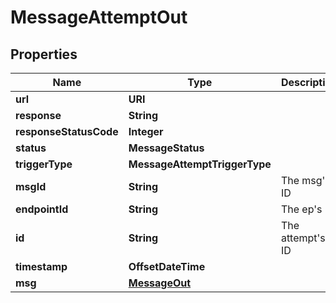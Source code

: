 

# MessageAttemptOut


## Properties

| Name | Type | Description | Notes |
|------------ | ------------- | ------------- | -------------|
|**url** | **URI** |  |  |
|**response** | **String** |  |  |
|**responseStatusCode** | **Integer** |  |  |
|**status** | **MessageStatus** |  |  |
|**triggerType** | **MessageAttemptTriggerType** |  |  |
|**msgId** | **String** | The msg&#39;s ID |  |
|**endpointId** | **String** | The ep&#39;s ID |  |
|**id** | **String** | The attempt&#39;s ID |  |
|**timestamp** | **OffsetDateTime** |  |  |
|**msg** | [**MessageOut**](MessageOut.md) |  |  [optional] |



